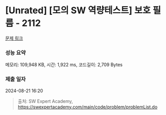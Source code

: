 # [Unrated] [모의 SW 역량테스트] 보호 필름 - 2112 

[문제 링크](https://swexpertacademy.com/main/code/problem/problemDetail.do?contestProbId=AV5V1SYKAaUDFAWu) 

### 성능 요약

메모리: 109,948 KB, 시간: 1,922 ms, 코드길이: 2,709 Bytes

### 제출 일자

2024-08-21 16:20



> 출처: SW Expert Academy, https://swexpertacademy.com/main/code/problem/problemList.do